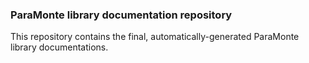 ### ParaMonte library documentation repository  

This repository contains the final, automatically-generated ParaMonte library documentations.